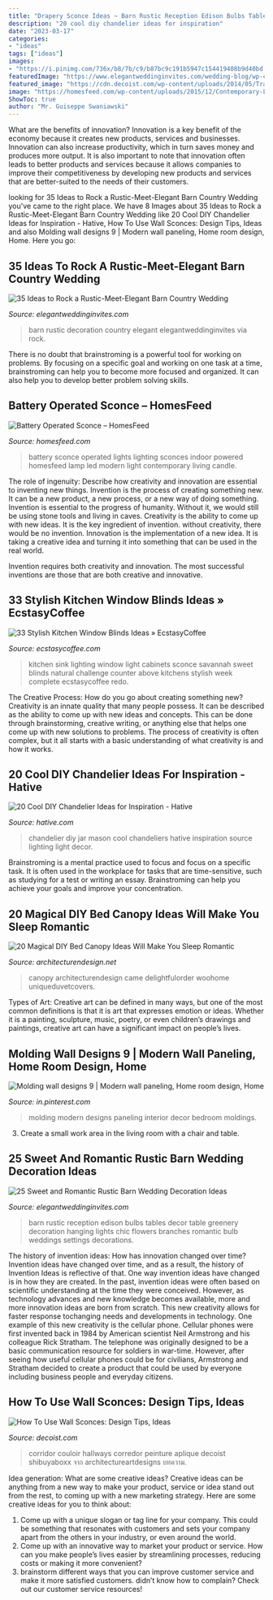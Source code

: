 ```yaml
---
title: "Drapery Sconce Ideas ~ Barn Rustic Reception Edison Bulbs Tables Decor Table Greenery Decoration Hanging Lights Chic Flowers Branches Romantic Bulb Weddings Settings Decorations"
description: "20 cool diy chandelier ideas for inspiration"
date: "2023-03-17"
categories:
- "ideas"
tags: ["ideas"]
images:
- "https://i.pinimg.com/736x/b8/7b/c9/b87bc9c191b5947c154419408b9d40bd.jpg"
featuredImage: "https://www.elegantweddinginvites.com/wedding-blog/wp-content/uploads/2017/06/hanging-greenery-branches-and-bulb-lights-barn-wedding-reception-ideas.jpg"
featured_image: "https://cdn.decoist.com/wp-content/uploads/2014/05/Traditional-approach-to-scoonce-lighting-in-the-hallway.jpg"
image: "https://homesfeed.com/wp-content/uploads/2015/12/Contemporary-Long-Battery-Operated-Sconce-Near-Leather-Chair.jpg"
ShowToc: true
author: "Mr. Guiseppe Swaniawski"
---
```



What are the benefits of innovation?
Innovation is a key benefit of the economy because it creates new products, services and businesses. Innovation can also increase productivity, which in turn saves money and produces more output. It is also important to note that innovation often leads to better products and services because it allows companies to improve their competitiveness by developing new products and services that are better-suited to the needs of their customers.

	

		
looking for 35 Ideas to Rock a Rustic-Meet-Elegant Barn Country Wedding you've came to the right place. We have 8 Images about 35 Ideas to Rock a Rustic-Meet-Elegant Barn Country Wedding like 20 Cool DIY Chandelier Ideas for Inspiration - Hative, How To Use Wall Sconces: Design Tips, Ideas and also Molding wall designs 9 | Modern wall paneling, Home room design, Home. Here you go:
		
    
## 35 Ideas To Rock A Rustic-Meet-Elegant Barn Country Wedding

<img loading=lazy src="https://www.elegantweddinginvites.com/wedding-blog/wp-content/uploads/2020/10/rustic-barn-wedding-chadelier-decoration.jpg" onerror="this.onerror=null;this.src='https://tse1.mm.bing.net/th?id=OIP.uiohmLkw6d1sha_1-yvrjwHaLH&amp;pid=15.1';" alt="35 Ideas to Rock a Rustic-Meet-Elegant Barn Country Wedding">

_Source: elegantweddinginvites.com_

>barn rustic decoration country elegant elegantweddinginvites via rock. 

	

There is no doubt that brainstroming is a powerful tool for working on problems. By focusing on a specific goal and working on one task at a time, brainstroming can help you to become more focused and organized. It can also help you to develop better problem solving skills.

    
## Battery Operated Sconce – HomesFeed

<img loading=lazy src="https://homesfeed.com/wp-content/uploads/2015/12/Contemporary-Long-Battery-Operated-Sconce-Near-Leather-Chair.jpg" onerror="this.onerror=null;this.src='https://tse2.mm.bing.net/th?id=OIP.czwOWnZKkd1ShfjqJHoMdwHaJ5&amp;pid=15.1';" alt="Battery Operated Sconce – HomesFeed">

_Source: homesfeed.com_

>battery sconce operated lights lighting sconces indoor powered homesfeed lamp led modern light contemporary living candle. 

	

The role of ingenuity: Describe how creativity and innovation are essential to inventing new things.
Invention is the process of creating something new. It can be a new product, a new process, or a new way of doing something. Invention is essential to the progress of humanity. Without it, we would still be using stone tools and living in caves.
Creativity is the ability to come up with new ideas. It is the key ingredient of invention. without creativity, there would be no invention. Innovation is the implementation of a new idea. It is taking a creative idea and turning it into something that can be used in the real world.

Invention requires both creativity and innovation. The most successful inventions are those that are both creative and innovative.

    
## 33 Stylish Kitchen Window Blinds Ideas » EcstasyCoffee

<img loading=lazy src="https://i0.wp.com/www.ecstasycoffee.com/wp-content/uploads/2016/10/white-cabinets-and-natural-light.jpg?resize=564%2C846" onerror="this.onerror=null;this.src='https://tse1.mm.bing.net/th?id=OIP.9D7Pf747K2MwGUdc8ALmdwHaLH&amp;pid=15.1';" alt="33 Stylish Kitchen Window Blinds Ideas » EcstasyCoffee">

_Source: ecstasycoffee.com_

>kitchen sink lighting window light cabinets sconce savannah sweet blinds natural challenge counter above kitchens stylish week complete ecstasycoffee redo. 

	

The Creative Process: How do you go about creating something new?
Creativity is an innate quality that many people possess. It can be described as the ability to come up with new ideas and concepts. This can be done through brainstorming, creative writing, or anything else that helps one come up with new solutions to problems. The process of creativity is often complex, but it all starts with a basic understanding of what creativity is and how it works.

    
## 20 Cool DIY Chandelier Ideas For Inspiration - Hative

<img loading=lazy src="https://hative.com/wp-content/uploads/2014/08/diy-chandelier-ideas/4-mason-jar-chandelier.jpg" onerror="this.onerror=null;this.src='https://tse3.mm.bing.net/th?id=OIP.q6XjQ5qLIv2bxT-WYL1i4gHaK7&amp;pid=15.1';" alt="20 Cool DIY Chandelier Ideas for Inspiration - Hative">

_Source: hative.com_

>chandelier diy jar mason cool chandeliers hative inspiration source lighting light decor. 

	

Brainstroming is a mental practice used to focus and focus on a specific task. It is often used in the workplace for tasks that are time-sensitive, such as studying for a test or writing an essay. Brainstroming can help you achieve your goals and improve your concentration.

    
## 20 Magical DIY Bed Canopy Ideas Will Make You Sleep Romantic

<img loading=lazy src="https://cdn.architecturendesign.net/wp-content/uploads/2015/07/AD-DIY-Bed-Canopy-18.jpg" onerror="this.onerror=null;this.src='https://tse4.mm.bing.net/th?id=OIP.AKjCfW2kRfPpCNHvgzt2rgHaJ7&amp;pid=15.1';" alt="20 Magical DIY Bed Canopy Ideas Will Make You Sleep Romantic">

_Source: architecturendesign.net_

>canopy architecturendesign came delightfulorder woohome uniqueduvetcovers. 

	

Types of Art:
Creative art can be defined in many ways, but one of the most common definitions is that it is art that expresses emotion or ideas. Whether it is a painting, sculpture, music, poetry, or even children’s drawings and paintings, creative art can have a significant impact on people’s lives.

    
## Molding Wall Designs 9 | Modern Wall Paneling, Home Room Design, Home

<img loading=lazy src="https://i.pinimg.com/736x/b8/7b/c9/b87bc9c191b5947c154419408b9d40bd.jpg" onerror="this.onerror=null;this.src='https://tse2.mm.bing.net/th?id=OIP.mny4tTpK4_dgX7c3x2lK5wHaJ3&amp;pid=15.1';" alt="Molding wall designs 9 | Modern wall paneling, Home room design, Home">

_Source: in.pinterest.com_

>molding modern designs paneling interior decor bedroom moldings. 

	

3. Create a small work area in the living room with a chair and table. 

    
## 25 Sweet And Romantic Rustic Barn Wedding Decoration Ideas

<img loading=lazy src="https://www.elegantweddinginvites.com/wedding-blog/wp-content/uploads/2017/06/hanging-greenery-branches-and-bulb-lights-barn-wedding-reception-ideas.jpg" onerror="this.onerror=null;this.src='https://tse1.mm.bing.net/th?id=OIP.cJZrX9IylNH4pmuSI0b9kwHaLH&amp;pid=15.1';" alt="25 Sweet and Romantic Rustic Barn Wedding Decoration Ideas">

_Source: elegantweddinginvites.com_

>barn rustic reception edison bulbs tables decor table greenery decoration hanging lights chic flowers branches romantic bulb weddings settings decorations. 

	

The history of invention ideas: How has innovation changed over time?
Invention ideas have changed over time, and as a result, the history of Invention Ideas is reflective of that. One way invention ideas have changed is in how they are created.  In the past, invention ideas were often based on scientific understanding at the time they were conceived. However, as technology advances and new knowledge becomes available, more and more innovation ideas are born from scratch. This new creativity allows for faster response tochanging needs and developments in technology.
One example of this new creativity is the cellular phone. Cellular phones were first invented back in 1984 by American scientist Neil Armstrong and his colleague Rick Stratham. The telephone was originally designed to be a basic communication resource for soldiers in war-time. However, after seeing how useful cellular phones could be for civilians, Armstrong and Stratham decided to create a product that could be used by everyone including business people and everyday citizens.

    
## How To Use Wall Sconces: Design Tips, Ideas

<img loading=lazy src="https://cdn.decoist.com/wp-content/uploads/2014/05/Traditional-approach-to-scoonce-lighting-in-the-hallway.jpg" onerror="this.onerror=null;this.src='https://tse3.mm.bing.net/th?id=OIP.i9gJ4n9Ch0jDvcAKRyIFvAHaK5&amp;pid=15.1';" alt="How To Use Wall Sconces: Design Tips, Ideas">

_Source: decoist.com_

>corridor couloir hallways corredor peinture aplique decoist shibuyaboxx จาก architectureartdesigns บทความ. 

	

Idea generation: What are some creative ideas?
Creative ideas can be anything from a new way to make your product, service or idea stand out from the rest, to coming up with a new marketing strategy. Here are some creative ideas for you to think about: 
1. Come up with a unique slogan or tag line for your company. This could be something that resonates with customers and sets your company apart from the others in your industry, or even around the world. 
2. Come up with an innovative way to market your product or service. How can you make people’s lives easier by streamlining processes, reducing costs or making it more convenient? 
3. brainstorm different ways that you can improve customer service and make it more satisfied customers. didn’t know how to complain? Check out our customer service resources! 

